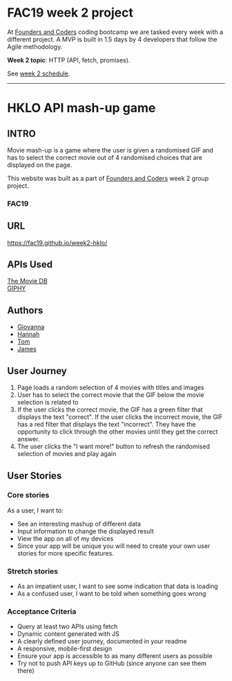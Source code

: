 # FAC19 week 2 project

At [Founders and Coders](https://www.foundersandcoders.com/about/) coding bootcamp we are tasked every week with a different project. A MVP is built in 1.5 days by 4 developers that follow the Agile methodology.

__Week 2 topic__: HTTP (API, fetch, promises).

See [week 2 schedule](https://founders-and-coders.gitbook.io/coursebook/week-2/schedule).

---

# HKLO API mash-up game

## INTRO
Movie mash-up is a game where the user is given a randomised GIF and has to select the correct movie out of 4 randomised choices that are displayed on the page.

This website was built as a part of [Founders and Coders](http://www.foundersandcoders.com) week 2 group project.

### FAC19

## URL

https://fac19.github.io/week2-hklo/

## APIs Used
[The Movie DB](https://www.themoviedb.org/documentation/api)  
[GIPHY](https://developers.giphy.com/)

## Authors

- [Giovanna](http://github.com/glrta)
- [Hannah](http://github.com/hannahgooding)
- [Tom](http://github.com/tacotoemeck)
- [James](http://github.com/jamesj-0)

## User Journey
1. Page loads a random selection of 4 movies with titles and images
2. User has to select the correct movie that the GIF below the movie selection is related to
3. If the user clicks the correct movie, the GIF has a green filter that displays the text "correct". If the user clicks the incorrect movie, the GIF has a red filter that displays the text "incorrect". They have the opportunity to click through the other movies until they get the correct answer.
4. The user clicks the "I want more!" button to refresh the randomised selection of movies and play again

## User Stories

### Core stories

As a user, I want to:

- See an interesting mashup of different data
- Input information to change the displayed result
- View the app on all of my devices
- Since your app will be unique you will need to create your own user stories for more specific features.

### Stretch stories

- As an impatient user, I want to see some indication that data is loading
- As a confused user, I want to be told when something goes wrong

### Acceptance Criteria
- Query at least two APIs using fetch
- Dynamic content generated with JS
- A clearly defined user journey, documented in your readme
- A responsive, mobile-first design
- Ensure your app is accessible to as many different users as possible
- Try not to push API keys up to GitHub (since anyone can see them there)
